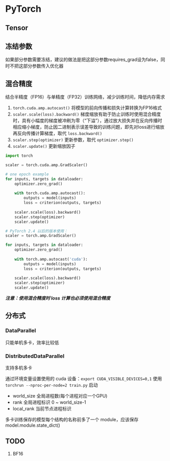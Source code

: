 # PyTorch

## Tensor

## 冻结参数

如果部分参数需要冻结，建议的做法是把这部分参数requires_grad设为false，同时不把这部分参数传入优化器

## 混合精度

结合半精度（FP16）与单精度（FP32）训练网络，减少训练时间，降低内存需求

1. `torch.cuda.amp.autocast()` 将模型的前向传播和损失计算转换为FP16格式
2. `scaler.scale(loss).backward()` 梯度缩放有助于防止训练时使用混合精度时，具有小幅度的梯度被冲刷为零（“下溢”），通过放大损失并在反向传播时相应缩小梯度，防止因二进制表示误差导致的训练问题，即先对loss进行缩放再反向传播计算梯度，取代 `loss.backward()`
3. `scaler.step(optimizer)` 更新参数，取代 `optimizer.step()`
4. `scaler.update()` 更新缩放因子

``` py
import torch

scaler = torch.cuda.amp.GradScaler()

# one epoch example
for inputs, targets in dataloader:
    optimizer.zero_grad()
    
    with torch.cuda.amp.autocast():
        outputs = model(inputs)
        loss = criterion(outputs, targets)
        
    scaler.scale(loss).backward()
    scaler.step(optimizer)
    scaler.update()

# PyTorch 2.4 以后的版本使用：
scaler = torch.amp.GradScaler()

for inputs, targets in dataloader:
    optimizer.zero_grad()
    
    with torch.amp.autocast('cuda'):
        outputs = model(inputs)
        loss = criterion(outputs, targets)
        
    scaler.scale(loss).backward()
    scaler.step(optimizer)
    scaler.update()

```

***注意：使用混合精度时 loss 计算也必须使用混合精度***

## 分布式

### DataParallel

只能单机多卡，效率比较低

### DistributedDataParallel

支持多机多卡

通过环境变量设置使用的 cuda 设备：`export CUDA_VISIBLE_DEVICES=0,1`
使用 `torchrun --nproc-per-node=2 train.py` 启动

- world_size  全局进程数(每个进程对应一个GPU)
- rank        全局进程标识 0 ~ world_size-1
- local_rank  当前节点进程标识

多卡训练保存的模型每个结构的名称前多了一个 module，应该保存 model.module.state_dict()

## TODO

1. BF16
